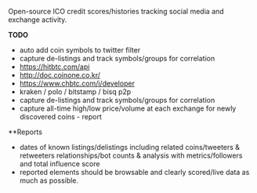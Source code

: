 Open-source ICO credit scores/histories tracking social media and exchange activity.

**TODO**
* auto add coin symbols to twitter filter
* capture de-listings and track symbols/groups for correlation
* https://hitbtc.com/api
* http://doc.coinone.co.kr/
* https://www.chbtc.com/i/developer
* kraken / polo / bitstamp / bisq p2p
* capture de-listings and track symbols/groups for correlation
* capture all-time high/low price/volume at each exchange for newly discovered coins - report

**Reports
* dates of known listings/delistings including related coins/tweeters & retweeters relationships/bot counts & analysis with metrics/followers and total influence score
* reported elements should be browsable and clearly scored/live data as much as possible.
